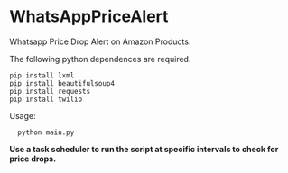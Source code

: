 # WhatsAppPriceAlert
 Whatsapp Price Drop Alert on Amazon Products.


 The following python dependences are required.

 	pip install lxml
 	pip install beautifulsoup4
 	pip install requests
 	pip install twilio


 Usage:
```
  python main.py
```

<b>
Use a task scheduler to run the script at specific intervals to check for price drops.
</b>
